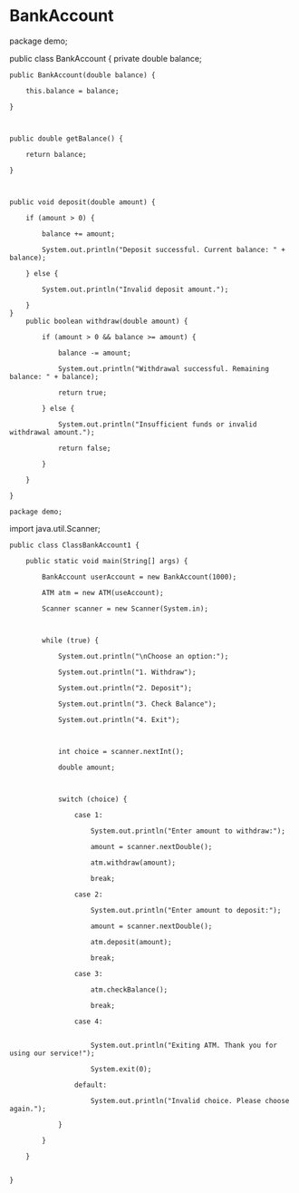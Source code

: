 # BankAccount
package demo;


public class BankAccount {
	private double balance;



    public BankAccount(double balance) {

        this.balance = balance;

    }



    public double getBalance() {

        return balance;

    }



    public void deposit(double amount) {

        if (amount > 0) {

            balance += amount;

            System.out.println("Deposit successful. Current balance: " + balance);

        } else {

            System.out.println("Invalid deposit amount.");

        }
    }
        public boolean withdraw(double amount) {

            if (amount > 0 && balance >= amount) {

                balance -= amount;

                System.out.println("Withdrawal successful. Remaining balance: " + balance);

                return true;

            } else {

                System.out.println("Insufficient funds or invalid withdrawal amount.");

                return false;

            }

        }

    }

    package demo;

import java.util.Scanner;

 
	public class ClassBankAccount1 {

	    public static void main(String[] args) {

	        BankAccount userAccount = new BankAccount(1000); 

	        ATM atm = new ATM(useAccount);

	        Scanner scanner = new Scanner(System.in);



	        while (true) {

	            System.out.println("\nChoose an option:");

	            System.out.println("1. Withdraw");

	            System.out.println("2. Deposit");

	            System.out.println("3. Check Balance");

	            System.out.println("4. Exit");



	            int choice = scanner.nextInt();

	            double amount;



	            switch (choice) {

	                case 1:

	                    System.out.println("Enter amount to withdraw:");

	                    amount = scanner.nextDouble();

	                    atm.withdraw(amount);

	                    break;

	                case 2:

	                    System.out.println("Enter amount to deposit:");

	                    amount = scanner.nextDouble();

	                    atm.deposit(amount);

	                    break;

	                case 3:

	                    atm.checkBalance();

	                    break;

	                case 4:
	                	

	                    System.out.println("Exiting ATM. Thank you for using our service!");

	                    System.exit(0);

	                default:

	                    System.out.println("Invalid choice. Please choose again.");

	            }

	        }

	    }


	}

